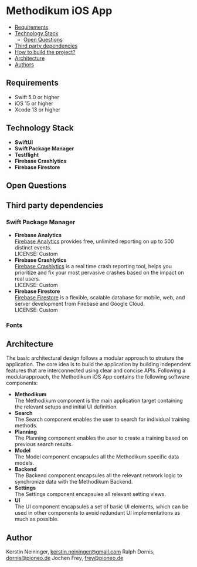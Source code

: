 
# Methodikum iOS App

* [Requirements](#requirements)
* [Technology Stack](#technology-stack)
    * [Open Questions](#open-questions)
* [Third party dependencies](#third-party-dependencies)
* [How to build the project?](#how-to-build-the-project)
* [Architecture](#architecture)
* [Authors](#author)

## Requirements
- Swift 5.0 or higher
- iOS 15 or higher
- Xcode 13 or higher


## Technology Stack
- **SwiftUI**
- **Swift Package Manager**
- **Testflight**
- **Firebase Crashlytics** 
- **Firebase Firestore**

## Open Questions

## Third party dependencies
### Swift Package Manager
- **Firebase Analytics**
    <br> [Firebase Analytics](https://firebase.google.com) provides free, unlimited reporting on up to 500 distinct events.
    <br>LICENSE: Custom
- **Firebase Crashlytics**
    <br> [Firebase Crashlytics](https://firebase.google.com) is a real time crash reporting tool, helps you prioritize and fix your most pervasive crashes based on the impact on real users.
    <br>LICENSE: Custom
- **Firebase Firestore**
    <br> [Firebase Firestore](https://firebase.google.com) is a flexible, scalable database for mobile, web, and server development from Firebase and Google Cloud.
    <br>LICENSE: Custom 

### Fonts

## Architecture
The basic architectural design follows a modular approach to struture the application. The core idea is to build the application by building independent features that are interconnected using clear and concise APIs. 
Following a modularapproach, the Methodikum iOS App contains the following software components:

- **Methodikum**
    <br> The Methodikum component is the main application target containing the relevant setups and initial UI definition.
- **Search**
    <br> The Search component enables the user to search for individual training methods. 
- **Planning**
    <br> The Planning component enables the user to create a training based on previous search results. 
- **Model**
    <br> The Model component encapsules all the Methodikum specific data models. 
- **Backend**
    <br> The Backend component encapsules all the relevant network logic to synchronize data with the Methodikum Backend. 
- **Settings**
    <br> The Settings component encapsules all relevant setting views. 
- **UI**
    <br> The UI component encapsules a set of basic UI elements, which can be used in other components to avoid redundant UI implementations as much as possible. 


## Author 
Kerstin Neininger, kerstin.neininger@gmail.com
Ralph Dornis, dornis@pioneo.de
Jochen Frey, frey@pioneo.de
